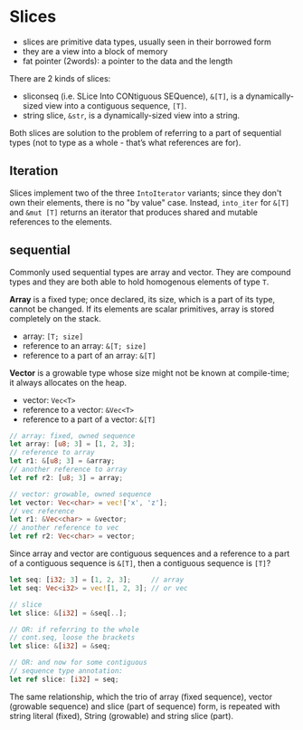# Slices

- slices are primitive data types, usually seen in their borrowed form
- they are a view into a block of memory
- fat pointer (2words): a pointer to the data and the length

There are 2 kinds of slices:
- sliconseq (i.e. SLice Into CONtiguous SEQuence), `&[T]`, is a dynamically-sized view into a contiguous sequence, `[T]`. 
- string slice, `&str`, is a dynamically-sized view into a string.

Both slices are solution to the problem of referring to a part of sequential types (not to type as a whole - that’s what references are for).


## Iteration
Slices implement two of the three `IntoIterator` variants; since they don't own their elements, there is no "by value" case. Instead, `into_iter` for `&[T]` and `&mut [T]` returns an iterator that produces shared and mutable references to the elements.


## sequential
Commonly used sequential types are array and vector. They are compound types and they are both able to hold homogenous elements of type `T`.

__Array__ is a fixed type; once declared, its size, which is a part of its type, cannot be changed. If its elements are scalar primitives, array is stored completely on the stack.

- array: `[T; size]`
- reference to an array: `&[T; size]`
- reference to a part of an array: `&[T]`

__Vector__ is a growable type whose size might not be known at compile-time; it always allocates on the heap.

- vector: `Vec<T>`
- reference to a vector: `&Vec<T>`
- reference to a part of a vector: `&[T]`


```rust
// array: fixed, owned sequence
let array: [u8; 3] = [1, 2, 3];
// reference to array
let r1: &[u8; 3] = &array;
// another reference to array
let ref r2: [u8; 3] = array;

// vector: growable, owned sequence
let vector: Vec<char> = vec!['x', 'z'];
// vec reference
let r1: &Vec<char> = &vector;
// another reference to vec
let ref r2: Vec<char> = vector;
```

Since array and vector are contiguous sequences and a reference to a part of a contiguous sequence is `&[T]`, then a contiguous sequence is `[T]`?

```rust
let seq: [i32; 3] = [1, 2, 3];     // array
let seq: Vec<i32> = vec![1, 2, 3]; // or vec

// slice
let slice: &[i32] = &seq[..];

// OR: if referring to the whole 
// cont.seq, loose the brackets
let slice: &[i32] = &seq;

// OR: and now for some contiguous
// sequence type annotation:
let ref slice: [i32] = seq;
```

The same relationship, which the trio of array (fixed sequence), vector (growable sequence) and slice (part of sequence) form, is repeated with string literal (fixed), String (growable) and string slice (part). 
